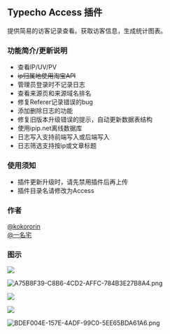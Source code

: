 ## Typecho Access 插件

提供简易的访客记录查看。获取访客信息，生成统计图表。

### 功能简介/更新说明

* 查看IP/UV/PV
* ~~ip归属地使用淘宝API~~
* 管理员登录时不记录日志
* 查看来源页和来源域名排名
* 修复Referer记录错误的bug
* 添加删除日志的功能
* 修复旧版本升级错误的提示，自动更新数据表结构
* 使用ipip.net离线数据库
* 日志写入支持前端写入或后端写入
* 日志筛选支持按ip或文章标题

### 使用须知

* 插件更新升级时，请先禁用插件后再上传
* 插件目录名请修改为Access

### 作者
[@kokororin](https://github.com/kokororin)  
[@一名宅](https://github.com/tinymins)

### 图示
![](https://kotori.love/usr/uploads/2015/12/4187563925.jpg)

![A75B8F39-C8B6-4CD2-AFFC-784B3E27B8A4.png](https://kotori.love/usr/uploads/2015/12/2019049143.png)

![](https://kotori.love/usr/uploads/2016/08/1564663056.png)

![](https://kotori.love/usr/uploads/2016/08/1121750290.png)

![BDEF004E-157E-4ADF-99C0-5EE65BDA61A6.png](https://kotori.love/usr/uploads/2016/11/3973345673.png)